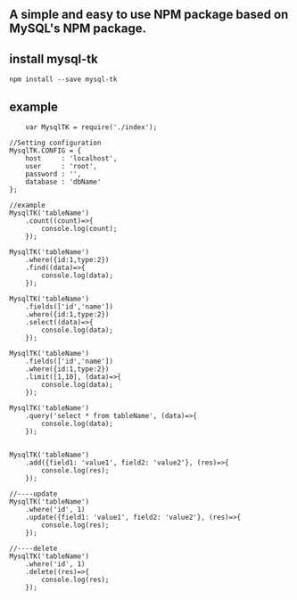 ## A simple and easy to use NPM package based on MySQL's NPM package.


## install mysql-tk
    npm install --save mysql-tk


## example
    	var MysqlTK = require('./index');

	//Setting configuration
	MysqlTK.CONFIG = {
		host     : 'localhost',
		user     : 'root',
		password : '',
		database : 'dbName'
	};

	//example
	MysqlTK('tableName')
		.count((count)=>{
			console.log(count);
		});

	MysqlTK('tableName')
		.where({id:1,type:2})
		.find((data)=>{
			console.log(data);
		});

	MysqlTK('tableName')
		.fields(['id','name'])
		.where({id:1,type:2})
		.select((data)=>{
			console.log(data);
		});

	MysqlTK('tableName')
		.fields(['id','name'])
		.where({id:1,type:2})
		.limit([1,10], (data)=>{
			console.log(data);
		});

	MysqlTK('tableName')
		.query('select * from tableName', (data)=>{
			console.log(data);
		});


	MysqlTK('tableName')
		.add({field1: 'value1', field2: 'value2'}, (res)=>{
			console.log(res);
		});

	//----update
	MysqlTK('tableName')
		.where('id', 1)
		.update({field1: 'value1', field2: 'value2'}, (res)=>{
			console.log(res);
		});

	//----delete
	MysqlTK('tableName')
		.where('id', 1)
		.delete((res)=>{
			console.log(res);
		});




